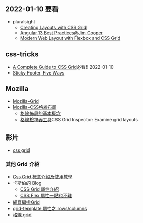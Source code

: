 ## 2022-01-10 要看
* pluralsight 
  * [Creating Layouts with CSS Grid](https://app.pluralsight.com/course-player?clipId=d6759228-53a1-4f59-962e-5bdeebf5efce)
  * [Angular 13 Best Practices@Jim Cooper](https://app.pluralsight.com/library/courses/best-practices-angular/table-of-contents)
  * [Modern Web Layout with Flexbox and CSS Grid](https://app.pluralsight.com/library/courses/modern-web-layout-flexbox-css-grid/table-of-contents)

## css-tricks
- [A Complete Guide to CSS Grid](https://css-tricks.com/snippets/css/complete-guide-grid/#aa-important-terminology)必看!! 2022-01-10
- [Sticky Footer, Five Ways](https://css-tricks.com/couple-takes-sticky-footer/)

## Mozilla
- [Mozilla-Grid](https://developer.mozilla.org/en-US/docs/Web/CSS/grid)
- [Mozilla-CSS格線布局](https://developer.mozilla.org/zh-TW/docs/Web/CSS/CSS_Grid_Layout)
  - [格線佈局的基本概念](https://developer.mozilla.org/zh-TW/docs/Web/CSS/CSS_Grid_Layout/Basic_Concepts_of_Grid_Layout)
  - [格線檢視器工具](https://firefox-source-docs.mozilla.org/devtools-user/page_inspector/how_to/examine_grid_layouts/index.html)CSS Grid Inspector: Examine grid layouts

## 影片
- [css grid](https://www.youtube.com/watch?v=lI81W0A-GU)

### 其他 Grid 介紹
- [Css Grid 概念介紹及使用教學](https://ballaediworkshop.blogspot.com/2019/10/css-grid-introduction-and-tutorial.html)
- 卡斯伯的 Blog
  - [CSS Grid 屬性介紹](https://www.casper.tw/css/2017/03/22/css-grid-layout/)
  - [CSS Flex 屬性一點也不難](https://www.casper.tw/css/2017/07/21/css-flex/)
- [網頁編排Grid](https://ithelp.ithome.com.tw/articles/10279569)
- [grid-template 屬性之 rows/columns](https://ithelp.ithome.com.tw/articles/10248418)
- [格線 grid](https://www.daconote.com/css-gride-fr/)
